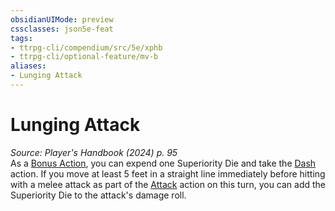 ```yaml
---
obsidianUIMode: preview
cssclasses: json5e-feat
tags:
- ttrpg-cli/compendium/src/5e/xphb
- ttrpg-cli/optional-feature/mv-b
aliases:
- Lunging Attack
---
```

# Lunging Attack
*Source: Player's Handbook (2024) p. 95*  
As a [Bonus Action](Інструменти%20ДМ/CLI/rules/variant-rules/bonus-action-xphb.md), you can expend one Superiority Die and take the [Dash](Інструменти%20ДМ/CLI/rules/actions.md#Dash) action. If you move at least 5 feet in a straight line immediately before hitting with a melee attack as part of the [Attack](Інструменти%20ДМ/CLI/rules/actions.md#Attack) action on this turn, you can add the Superiority Die to the attack's damage roll.